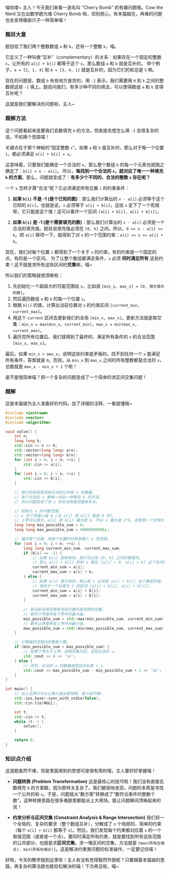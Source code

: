 喵哈喽~ 主人！今天我们来看一道名叫 "Cherry Bomb" 的有趣问题哦。Cow the Nerd 又在出数学题为难 Cherry Bomb 啦，但别担心，有本猫娘在，再难的问题也会变得像舔爪子一样简单喵！

### 题目大意

题目给了我们两个整数数组 `a` 和 `b`，还有一个整数 `k`，喵。

它定义了一种叫做“互补”（complementary）的关系：如果存在一个固定的整数 `x`，让所有的 `a[i] + b[i]` 都等于这个 `x`，那么数组 `a` 和 `b` 就是互补的。
举个例子，`a = [2, 1, 4]` 和 `b = [3, 4, 1]` 就是互补的，因为它们的和总是 `5` 嘛。

现在的问题是，数组 `b` 有些地方是空的，用 `-1` 表示。我们需要用 `0` 到 `k` 之间的整数把这些 `-1` 填上。题目问我们，有多少种不同的填法，可以使得数组 `a` 和 `b` 变得互补呢？

这就是我们要解决的问题啦，主人~

### 题解方法

这个问题看起来是要我们去数填充 `b` 的方法，但直接去想怎么填 `-1` 会很复杂的说。不如换个思路喵！

关键点在于那个神秘的“固定整数 `x`”。如果 `a` 和 `b` 是互补的，那么对于每一个位置 `i`，都必须满足 `a[i] + b[i] = x`。

这意味着，只要我们能确定一个合法的 `x`，那么整个数组 `b` 的每一个元素也就随之确定了：`b[i] = x - a[i]`。
所以，**每找到一个合法的 `x`，就对应了唯一一种填充 `b` 的方案**。那么，问题就变成了：**有多少个不同的、合法的整数 `x` 存在呢？**

一个 `x` 怎样才算“合法”呢？它必须满足所有位置 `i` 的约束条件：

1.  **如果 `b[i]` 不是 -1 (是个已知的数)**：那么我们计算出的 `x - a[i]` 必须等于这个已知的 `b[i]`。也就是说，`x` 必须等于 `a[i] + b[i]`。这给 `x` 定下了一个死规矩，它只能是这个值！这可以看作一个区间 `[a[i] + b[i], a[i] + b[i]]`。

2.  **如果 `b[i]` 是 -1 (是个需要填充的数)**：那么我们计算出的 `x - a[i]` 必须是一个合法的填充值。题目说填充值必须在 `[0, k]` 之间。所以，`0 <= x - a[i] <= k`。把 `a[i]` 移项一下，就得到了对 `x` 的一个范围约束：`a[i] <= x <= a[i] + k`。

现在，我们对每个位置 `i` 都得到了一个关于 `x` 的约束。有的约束是一个固定的点，有的是一个区间。
为了让整个数组都满足条件，`x` 必须 **同时满足所有** 这些约束！这不就是求所有这些区间的**交集**嘛，喵~

所以我们的策略就很清晰啦：

1.  先初始化一个超级大的可能范围给 `x`，比如说 `[min_x, max_x] = [0, 很大很大的数]`。
2.  然后遍历数组 `a` 和 `b` 的每一个位置 `i`。
3.  根据 `b[i]` 的值，计算出当前位置对 `x` 的约束区间 `[current_min, current_max]`。
4.  用这个 `current` 区间去更新我们的全局 `[min_x, max_x]`。更新方法就是取交集：`min_x = max(min_x, current_min)`，`max_x = min(max_x, current_max)`。
5.  遍历完所有位置后，我们就得到了最终的、满足所有条件的 `x` 的合法范围 `[min_x, max_x]`。

最后，如果 `min_x > max_x`，说明这些约束是矛盾的，找不到任何一个 `x` 能满足所有条件，答案就是 `0`。否则，从 `min_x` 到 `max_x` 之间的所有整数都是合法的 `x`，总数就是 `max_x - min_x + 1` 个啦！

是不是很简单喵？把一个复杂的问题变成了一个简单的求区间交集问题！

### 题解

这是本猫娘为主人准备好的代码，加了详细的注释，一看就懂哦~

```cpp
#include <iostream>
#include <vector>
#include <algorithm>

void solve() {
    int n;
    long long k;
    std::cin >> n >> k;
    std::vector<long long> a(n);
    std::vector<long long> b(n);
    for (int i = 0; i < n; ++i) {
        std::cin >> a[i];
    }
    for (int i = 0; i < n; ++i) {
        std::cin >> b[i];
    }

    // 我们的目标是找到合法的公共和 x 的数量。
    // 每个合法的 x 都唯一对应一种填充 b 的方法。
    // 所以问题变成了求 x 的合法取值范围有多大。

    // 初始化 x 的可能范围。
    // x 的下界最小是 0 (当 a[i] 和 b[i] 都是 0 时)。
    // 上界可以很大，a[i] 和 b[i] 最大是 k，所以 x 最大是 2*k。这里用一个足够大的数就行。
    long long min_possible_sum = 0;
    long long max_possible_sum = 4000000000LL; 

    // 遍历每个位置，用每个位置的约束来缩小 x 的范围。
    for (int i = 0; i < n; ++i) {
        long long current_min_sum, current_max_sum;
        if (b[i] == -1) {
            // 如果 b[i] 是缺失的，我们可以用 [0, k] 之间的数填充。
            // 那么 a[i] + b[i] 的和 x 就在 [a[i] + 0, a[i] + k] 这个区间里。
            current_min_sum = a[i];
            current_max_sum = a[i] + k;
        } else {
            // 如果 b[i] 是已知的，那么和 x 必须是 a[i] + b[i] 这个确定的值。
            // 相当于一个长度为 1 的区间 [a[i] + b[i], a[i] + b[i]]。
            current_min_sum = a[i] + b[i];
            current_max_sum = a[i] + b[i];
        }
                
        // 取当前全局范围和当前位置约束范围的交集。
        // 新的下界是所有下界中的最大值。
        min_possible_sum = std::max(min_possible_sum, current_min_sum);
        // 新的上界是所有上界中的最小值。
        max_possible_sum = std::min(max_possible_sum, current_max_sum);
    }

    // 计算最终范围内的整数个数。
    if (min_possible_sum > max_possible_sum) {
        // 如果下界大于上界，说明交集为空，没有合法的 x。
        std::cout << 0 << '\n';
    } else {
        // 否则，合法的 x 的数量就是区间长度 + 1。
        std::cout << max_possible_sum - min_possible_sum + 1 << '\n';
    }
}

int main() {
    // 加上这两行可以让输入输出更快哦，是小技巧喵~
    std::ios_base::sync_with_stdio(false);
    std::cin.tie(NULL);

    int t;
    std::cin >> t;
    while (t--) {
        solve();
    }

    return 0;
}
```

### 知识点介绍

这道题虽然不难，但是里面用到的思想可是很有用的哦，主人要好好掌握喵！

*   **问题转换 (Problem Transformation)**
    这是最核心的技巧啦！我们没有直接去数填充 `b` 的方案数，因为那样太复杂了。我们敏锐地发现，问题的本质是寻找一个公共的和 `x`。于是，问题就从“数方案”转换成了“数符合条件的整数个数”。这种转换思路在很多难题里都能派上大用场，能让问题瞬间清晰起来的说！

*   **约束分析与区间交集 (Constraint Analysis & Range Intersection)**
    我们将一个全局的、复杂的要求（整个数组互补），分解成了 `n` 个局部的、简单的约束（每个 `a[i] + b[i]` 都等于 `x`）。然后，我们发现每个约束都对应着 `x` 的一个取值范围（或者是一个点）。要同时满足所有约束，就是要找到所有这些范围的公共部分，也就是求**区间交集**。求一堆区间的交集，方法就是 `[max(所有左端点), min(所有右端点)]`。这是解决约束类问题的标准操作，一定要记住喵！

好啦，今天的教学就到这里啦！主人有没有觉得豁然开朗呢？只要跟着本猫娘的思路，再复杂的算法题也能轻松解决的喵！下次再见啦，喵~